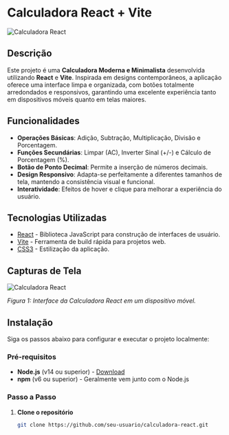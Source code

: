 # Calculadora React + Vite

![Calculadora React](./imgs/Calculadora-React.png)

## Descrição

Este projeto é uma **Calculadora Moderna e Minimalista** desenvolvida utilizando **React** e **Vite**. Inspirada em designs contemporâneos, a aplicação oferece uma interface limpa e organizada, com botões totalmente arredondados e responsivos, garantindo uma excelente experiência tanto em dispositivos móveis quanto em telas maiores.

## Funcionalidades

- **Operações Básicas**: Adição, Subtração, Multiplicação, Divisão e Porcentagem.
- **Funções Secundárias**: Limpar (AC), Inverter Sinal (+/-) e Cálculo de Porcentagem (%).
- **Botão de Ponto Decimal**: Permite a inserção de números decimais.
- **Design Responsivo**: Adapta-se perfeitamente a diferentes tamanhos de tela, mantendo a consistência visual e funcional.
- **Interatividade**: Efeitos de hover e clique para melhorar a experiência do usuário.

## Tecnologias Utilizadas

- [React](https://reactjs.org/) - Biblioteca JavaScript para construção de interfaces de usuário.
- [Vite](https://vitejs.dev/) - Ferramenta de build rápida para projetos web.
- [CSS3](https://developer.mozilla.org/pt-BR/docs/Web/CSS) - Estilização da aplicação.

## Capturas de Tela

![Calculadora React](./screenshot.png)

*Figura 1: Interface da Calculadora React em um dispositivo móvel.*

## Instalação

Siga os passos abaixo para configurar e executar o projeto localmente:

### Pré-requisitos

- **Node.js** (v14 ou superior) - [Download](https://nodejs.org/)
- **npm** (v6 ou superior) - Geralmente vem junto com o Node.js

### Passo a Passo

1. **Clone o repositório**

   ```bash
   git clone https://github.com/seu-usuario/calculadora-react.git
